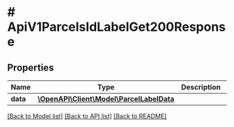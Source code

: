 # # ApiV1ParcelsIdLabelGet200Response

## Properties

Name | Type | Description | Notes
------------ | ------------- | ------------- | -------------
**data** | [**\OpenAPI\Client\Model\ParcelLabelData**](ParcelLabelData.md) |  | [optional]

[[Back to Model list]](../../README.md#models) [[Back to API list]](../../README.md#endpoints) [[Back to README]](../../README.md)
